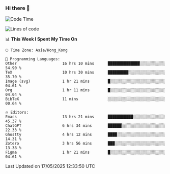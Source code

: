### Hi there 👋

<!--
**nicehiro/nicehiro** is a ✨ _special_ ✨ repository because its `README.md` (this file) appears on your GitHub profile.

Here are some ideas to get you started:

- 🔭 I’m currently working on ...
- 🌱 I’m currently learning ...
- 👯 I’m looking to collaborate on ...
- 🤔 I’m looking for help with ...
- 💬 Ask me about ...
- 📫 How to reach me: ...
- 😄 Pronouns: ...
- ⚡ Fun fact: ...
-->

<!--START_SECTION:waka-->
![Code Time](http://img.shields.io/badge/Code%20Time-670%20hrs%2052%20mins-blue)

![Lines of code](https://img.shields.io/badge/From%20Hello%20World%20I%27ve%20Written-1.7%20million%20lines%20of%20code-blue)

📊 **This Week I Spent My Time On** 

```text
🕑︎ Time Zone: Asia/Hong_Kong

💬 Programming Languages: 
Other                    16 hrs 10 mins      ██████████████░░░░░░░░░░░   54.90 % 
TeX                      10 hrs 30 mins      █████████░░░░░░░░░░░░░░░░   35.70 % 
Image (svg)              1 hr 21 mins        █░░░░░░░░░░░░░░░░░░░░░░░░   04.61 % 
Org                      1 hr 11 mins        █░░░░░░░░░░░░░░░░░░░░░░░░   04.04 % 
BibTeX                   11 mins             ░░░░░░░░░░░░░░░░░░░░░░░░░   00.64 % 

🔥 Editors: 
Emacs                    13 hrs 21 mins      ███████████░░░░░░░░░░░░░░   45.37 % 
ChatGPT                  6 hrs 34 mins       ██████░░░░░░░░░░░░░░░░░░░   22.33 % 
Ghostty                  4 hrs 12 mins       ████░░░░░░░░░░░░░░░░░░░░░   14.31 % 
Zotero                   3 hrs 56 mins       ███░░░░░░░░░░░░░░░░░░░░░░   13.38 % 
Figma                    1 hr 21 mins        █░░░░░░░░░░░░░░░░░░░░░░░░   04.61 % 
```


 Last Updated on 17/05/2025 12:33:50 UTC
<!--END_SECTION:waka-->
